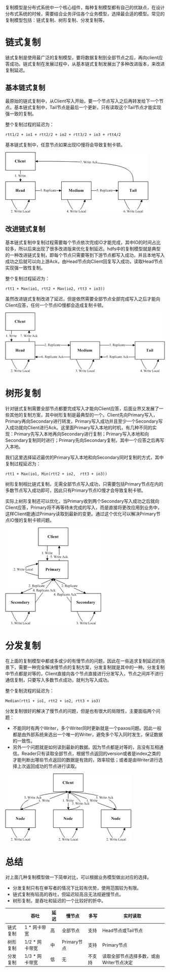 复制模型是分布式系统中一个核心组件，每种复制模型都有自己的优缺点，在设计分布式系统的时候，需要结合业务评估各个业务模型，选择最合适的模型。常见的复制模型包括：链式复制、树形复制、分发复制等。

# 链式复制

链式复制是使用最广泛的复制模型，要将数据复制到全部节点之后，再向client应答成功。链式复制在发展过程中，从基本链式复制发展出了多种改进版本，来改进复制延迟。

## 基本链式复制

最原始的链式复制中，从Client写入开始，要一个节点写入之后再转发给下一个节点。基本链式复制中，Tail节点是最后一个更新，只有读取这个Tail节点才能实现强一致的复制。

整个复制过程的延迟为：

```
rtt1/2 + io1 + rtt2/2 + io2 + rtt3/2 + io3 + rtt4/2
```

基本链式复制中，任意节点如果出现IO慢将会导致复制卡顿。

 

![img](../images/chain_rep.png)

## 改进链式复制

基本链式复制中复制过程需要每个节点依次完成IO才能完成，其中IO的时间占比较多，所以后来出现了很多改进版来优化复制延迟。hdfs中的复制模型就是典型的一种改进链式复制，即每个节点只需要等到下游节点都写入成功，并且本地写入成功之后就可以向上游Ack，由Head节点向Client回复写入成功，读取Head节点实现强一致性复制。

整个复制过程延迟为：

```
rtt1 + Max(io1, rtt2 + Max(io2, rtt3 + io3))
```

虽然改进链式复制改进了延迟，但是依然需要全部节点全部完成写入之后才能向Client应答，任何一个节点IO慢都会造成复制卡顿。

![img](../images/chain_rep2.png)

# 树形复制

针对链式复制需要全部节点都要完成写入才能向Client应答，后面业界又发展了一些其他的复制方案，其中树形复制是最典型的一个。Client先向Primary写入，Primary再向Secondary进行转发，Primary写入成功并且至少一个Secondary写入成功就向Client进行Ack。这里面Primary写入本地的时机，有几种不同的实现：Primary先写入本地再向Secondary进行复制；Primary写入本地和向Secondary复制同时进行；Primary先向Secondary复制，其中一个应答之后再写入本地。

我们这里选择延迟最优的Primary写入本地和向Secondary同时复制的方式，其中复制过程延迟为：

```
rtt1 + Max(io1, Min(rtt2 + io2,  rtt3 + io3))
```

树形复制相比链式复制，无需全部节点写入成功，只需要包括Primary节点在内的多数节点写入成功即可，因此只有Primary节点IO慢才会导致复制卡顿。

实际上树形复制还可以优化，当Primary收到两个Secondary写入成功之后就向Client应答，Primary将不再等待未完成的写入，而是直接将更改应用到业务中，这样Client能通过Primary读取到最新的变更。通过这个优化可以解决Primary节点IO慢的复制卡顿问题。

![img](../images/tree_rep.png)

# 分发复制

在上面的复制模型中都或多或少的有慢节点的问题，因此在一些追求复制延迟的场景下，需要一种完全解决慢节点的复制方案，分发复制就是其中的一种。分发复制中节点都是对等的，Client直接向各个节点直接进行分发写入，节点之间并不进行通信复制，只要写入多数节点成功，就判为写入成功。

整个复制流程的延迟为：

```
Median(rtt1 + io1, rtt2 + io2, rtt3 + io3)
```

分发复制很好的解决了慢节点的问题，但是也有很大的局限性，主要面临两个问题：

- 不能同时有两个Writer，多个Writer同时更新就是一个paxos问题。因此一般都是由外部系统来选出一个唯一的Writer，避免多个写入同时发生，保证数据的一致性。
- 另外一个问题就是如何读到最新的数据。因为节点都是对等的，且没有互相通信。Reader只有读取全部节点，根据节点返回的version或者是index之类的才能判断出哪些节点返回的数据是有效的，效率较低；或者是由Writer进行选择上次返回成功的节点进行读取。

![img](../images/all_rep.png)

# 总结

对上面几种复制模型做一下简单对比，可以根据业务模型做出对应的选择。

- 分发复制只有在单写者的情况下比较有优势，使用范围较为有限。
- 链式复制有较高的吞吐，但延迟较高且无法规避慢节点。
- 树形复制，是吞吐和延迟的一个比较好的折中。

|      | 吞吐         | 延迟   | 慢节点       | 多写   | 实时读取                    |
| ---- | ---------- | ---- | --------- | ---- | ----------------------- |
| 链式复制 | 1 * 网卡带宽   | 高    | 全部节点      | 支持   | Head节点或Tail节点           |
| 树形复制 | 1/2 * 网卡带宽 | 中    | Primary节点 | 支持   | Primary节点               |
| 分发复制 | 1/3 * 网卡带宽 | 低    | 无         | 不支持  | 读取全部节点选择多数，或由Writer节点决定 |